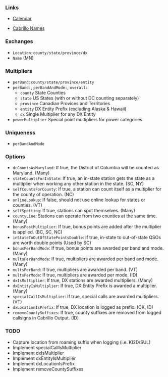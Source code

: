 ### Links

- [Calendar](https://docs.google.com/spreadsheets/d/e/2PACX-1vTav3mnE240lRPPs1RRySJ2QRPJsgq3-ZKCYRAgfLZmwS5uAU_CTh03Mw94LFzafiZeOSwqEscAyI9x/pubhtml?gid=771161833&single=true)

- [Cabrillo Names](https://www.contestcalendar.com/cabnames.php)

### Exchanges

- `Location:county/state/province/dx`
- `Name` (MN)

### Multipliers

- `perBand:county/state/province/entity`
- `perBand:`, `perBandAndMode:`, `overall:`
  - `county` State Counties
  - `state` US States (with or without DC counting separately)
  - `province` Canadian Provices and Territories
  - `entity` DX Entity Prefix (excluding Alaska & Hawaii)
  - `dx` Single Multiplier for any DX Entity
- `powerMultiplier` Special point multipliers for power categories

### Uniqueness

- `perBandAndMode`

### Options

- `dcCountsAsMaryland`: If true, the District of Columbia will be counted as Maryland. (Many)
- `stateCountsForInState`: If true, an in-state station gets the state as a multiplier when working any other station in the state. (SC, NY)
- `selfCountsForCounty`: If true, a station can count itself as a multiplier for the county of operation. (NC)
- `onlineLookup`: If false, should not use online lookup for states or counties. (VT)
- `selfSpotting`: If true, stations can spot themselves. (Many)
- `countyLine`: Stations can operate from two counties at the same time. (Many)
- `bonusPostMultiplier`: If true, bonus points are added after the multiplier is applied. (BC, SC, NC)
- `inStateToOutOfStatePointsDouble`: If true, in-state to out-of-state QSOs are worth double points (Used by SC)
- `bonusPerBandMode`: If true, bonus points are awarded per band and mode. (Many)
- `multsPerBandMode`: If true, multipliers are awarded per band and mode. (Many)
- `multsPerBand`: If true, multipliers are awarded per band. (VT)
- `multsPerMode`: If true, multipliers are awarded per mode. (ID)
- `dxIsMultiplier`: If true, DX stations are awarded multipliers. (Many)
- `dxEntityIsMultiplier`: If true, DX Entity Prefix is awarded a multiplier. (Many)
- `specialCallIsMultiplier`: If true, special calls are awarded multipliers. (VT)
- `dxLocationIsPrefix`: If true, DX location is logged as prefix. (OK, ID)
- `removeCountySuffixes`: If true, county suffixes are removed from logged callsigns in Cabrillo Output. (ID)

### TODO

- Capture location from roaming suffix when logging (i.e. KI2D/SUL)
- Implement specialCallIsMultiplier
- Implement dxIsMultiplier
- Implement dxEntityIsMultiplier
- Implement dxLocationIsPrefix
- Implement removeCountySuffixes
